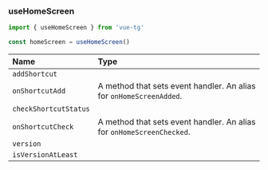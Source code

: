 ### useHomeScreen

```ts
import { useHomeScreen } from 'vue-tg'

const homeScreen = useHomeScreen()
```

| Name                  | Type                                                                                                                      |
| :-------------------- | :------------------------------------------------------------------------------------------------------------------------ |
| `addShortcut`         | <!--@include: @/generated/WebApp-addToHomeScreen.md -->                                                                   |
| `onShortcutAdd`       | <Badge type="tip" text="Bot API 8.0+" /> A method that sets event handler. An alias for <code>onHomeScreenAdded</code>.   |
| `checkShortcutStatus` | <!--@include: @/generated/WebApp-checkHomeScreenStatus.md --><br/><Badge type="info" text="⭐️ async" />                    |
| `onShortcutCheck`     | <Badge type="tip" text="Bot API 8.0+" /> A method that sets event handler. An alias for <code>onHomeScreenChecked</code>. |
| `version`             | <!--@include: @/generated/WebApp-version.md -->                                                                           |
| `isVersionAtLeast`    | <!--@include: @/generated/WebApp-isVersionAtLeast.md -->                                                                  |
